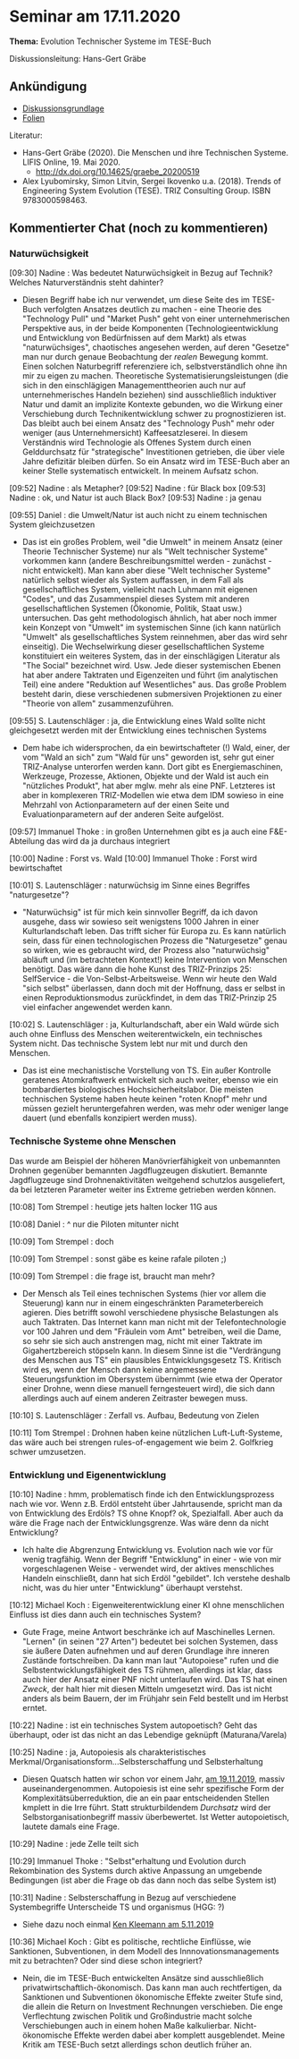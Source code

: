 # Seminar am 17.11.2020

__Thema:__ Evolution Technischer Systeme im TESE-Buch

Diskussionsleitung: Hans-Gert Gräbe

## Ankündigung

* [Diskussionsgrundlage](Graebe-20201117.pdf)
* [Folien](Folien-20201117.pdf)

Literatur:
* Hans-Gert Gräbe (2020). Die Menschen und ihre Technischen Systeme. LIFIS
  Online, 19. Mai 2020.
  * <http://dx.doi.org/10.14625/graebe_20200519>
* Alex Lyubomirsky, Simon Litvin, Sergei Ikovenko u.a. (2018). Trends of
  Engineering System Evolution (TESE).  TRIZ Consulting Group. ISBN
  9783000598463.

## Kommentierter Chat (noch zu kommentieren)

### Naturwüchsigkeit

[09:30] Nadine : Was bedeutet Naturwüchsigkeit in Bezug auf Technik? Welches
Naturverständnis steht dahinter?
* Diesen Begriff habe ich nur verwendet, um diese Seite des im TESE-Buch
  verfolgten Ansatzes deutlich zu machen - eine Theorie des "Technology Pull"
  und "Market Push" geht von einer unternehmerischen Perspektive aus, in der
  beide Komponenten (Technologieentwicklung und Entwicklung von Bedürfnissen
  auf dem Markt) als etwas "naturwüchsiges", chaotisches angesehen werden, auf
  deren "Gesetze" man nur durch genaue Beobachtung der _realen_ Bewegung
  kommt.  Einen solchen Naturbegriff referenziere ich, selbstverständlich ohne
  ihn mir zu eigen zu machen. Theoretische Systematisierungsleistungen (die
  sich in den einschlägigen Managementtheorien auch nur auf unternehmerisches
  Handeln beziehen) sind ausschließlich induktiver Natur und damit an
  implizite Kontexte gebunden, wo die Wirkung einer Verschiebung durch
  Technikentwicklung schwer zu prognostizieren ist.  Das bleibt auch bei einem
  Ansatz des "Technology Push" mehr oder weniger (aus Unternehmersicht)
  Kaffeesatzleserei. In diesem Verständnis wird Technologie als Offenes System
  durch einen Gelddurchsatz für "strategische" Investitionen getrieben, die
  über viele Jahre defizitär bleiben dürfen. So ein Ansatz wird im TESE-Buch
  aber an keiner Stelle systematisch entwickelt. In meinem Aufsatz schon.

[09:52] Nadine : als Metapher?
[09:52] Nadine : für Black box
[09:53] Nadine : ok, und Natur ist auch Black Box?
[09:53] Nadine : ja genau

[09:55] Daniel : die Umwelt/Natur ist auch nicht zu einem technischen System
gleichzusetzen
* Das ist ein großes Problem, weil "die Umwelt" in meinem Ansatz (einer
  Theorie Technischer Systeme) nur als "Welt technischer Systeme" vorkommen
  kann (andere Beschreibungsmittel werden - zunächst - nicht entwickelt).  Man
  kann aber diese "Welt technischer Systeme" natürlich selbst wieder als
  System auffassen, in dem Fall als gesellschaftliches System, vielleicht nach
  Luhmann mit eigenen "Codes", und das Zusammenspiel dieses System mit anderen
  gesellschaftlichen Systemen (Ökonomie, Politik, Staat usw.) untersuchen.
  Das geht methodologisch ähnlich, hat aber noch immer kein Konzept von
  "Umwelt" im systemischen Sinne (ich kann natürlich "Umwelt" als
  gesellschaftliches System reinnehmen, aber das wird sehr einseitig).  Die
  Wechselwirkung dieser gesellschaftlichen Systeme konstituiert ein weiteres
  System, das in der einschlägigen Literatur als "The Social" bezeichnet wird.
  Usw.  Jede dieser systemischen Ebenen hat aber andere Taktraten und
  Eigenzeiten und führt (im analytischen Teil) eine andere "Reduktion auf
  Wesentliches" aus.  Das große Problem besteht darin, diese verschiedenen
  submersiven Projektionen zu einer "Theorie von allem" zusammenzuführen.

[09:55] S. Lautenschläger : ja, die Entwicklung eines Wald sollte nicht
gleichgesetzt werden mit der Entwicklung eines technischen Systems
* Dem habe ich widersprochen, da ein bewirtschafteter (!) Wald, einer, der vom
  "Wald an sich" zum "Wald für uns" geworden ist, sehr gut einer TRIZ-Analyse
  unterorfen werden kann.  Dort gibt es Energiemaschinen, Werkzeuge, Prozesse,
  Aktionen, Objekte und der Wald ist auch ein "nützliches Produkt", hat aber
  mglw. mehr als eine PNF. Letzteres ist aber in komplexeren TRIZ-Modellen wie
  etwa dem IDM sowieso in eine Mehrzahl von Actionparametern auf der einen
  Seite und Evaluationparametern auf der anderen Seite aufgelöst.

[09:57] Immanuel Thoke : in großen Unternehmen gibt es ja auch eine
F&E-Abteilung das wird da ja durchaus integriert

[10:00] Nadine : Forst vs. Wald
[10:00] Immanuel Thoke : Forst wird bewirtschaftet

[10:01] S. Lautenschläger : naturwüchsig im Sinne eines Begriffes
"naturgesetze"?
* "Naturwüchsig" ist für mich kein sinnvoller Begriff, da ich davon ausgehe,
  dass wir sowieso seit wenigstens 1000 Jahren in einer Kulturlandschaft
  leben.  Das trifft sicher für Europa zu. Es kann natürlich sein, dass für
  einen technologischen Prozess die "Naturgesetze" genau so wirken, wie es
  gebraucht wird, der Prozess also "naturwüchsig" abläuft und (im betrachteten
  Kontext!) keine Intervention von Menschen benötigt. Das wäre dann die hohe
  Kunst des TRIZ-Prinzips 25: SelfService - die Von-Selbst-Arbeitsweise.  Wenn
  wir heute den Wald "sich selbst" überlassen, dann doch mit der Hoffnung,
  dass er selbst in einen Reproduktionsmodus zurückfindet, in dem das
  TRIZ-Prinzip 25 viel einfacher angewendet werden kann.

[10:02] S. Lautenschläger : ja, Kulturlandschaft, aber ein Wald würde sich
auch ohne Einfluss des Menschen weiterentwickeln, ein technisches System
nicht.  Das technische System lebt nur mit und durch den Menschen.
* Das ist eine mechanistische Vorstellung von TS. Ein außer Kontrolle
  geratenes Atomkraftwerk entwickelt sich auch weiter, ebenso wie ein
  bombardiertes biologisches Hochsicherheitslabor.  Die meisten technischen
  Systeme haben heute keinen "roten Knopf" mehr und müssen gezielt
  heruntergefahren werden, was mehr oder weniger lange dauert (und ebenfalls
  konzipiert werden muss).

### Technische Systeme ohne Menschen

Das wurde am Beispiel der höheren Manövrierfähigkeit von unbemannten Drohnen
gegenüber bemannten Jagdflugzeugen diskutiert. Bemannte Jagdflugzeuge sind
Drohnenaktivitäten weitgehend schutzlos ausgeliefert, da bei letzteren
Parameter weiter ins Extreme getrieben werden können.

[10:08] Tom Strempel : heutige jets halten locker 11G aus

[10:08] Daniel : ^ nur die Piloten mitunter nicht

[10:09] Tom Strempel : doch

[10:09] Tom Strempel : sonst gäbe es keine rafale piloten ;)

[10:09] Tom Strempel : die frage ist, braucht man mehr?
* Der Mensch als Teil eines technischen Systems (hier vor allem die Steuerung)
  kann nur in einem eingeschränkten Parameterbereich agieren.  Dies betrifft
  sowohl verschiedene physische Belastungen als auch Taktraten.  Das Internet
  kann man nicht mit der Telefontechnologie vor 100 Jahren und dem "Fräulein
  vom Amt" betreiben, weil die Dame, so sehr sie sich auch anstrengen mag,
  nicht mit einer Taktrate im Gigahertzbereich stöpseln kann.  In diesem Sinne
  ist die "Verdrängung des Menschen aus TS" ein plausibles Entwicklungsgesetz
  TS.  Kritisch wird es, wenn der Mensch dann keine angemessene
  Steuerungsfunktion im Obersystem übernimmt (wie etwa der Operator einer
  Drohne, wenn diese manuell ferngesteuert wird), die sich dann allerdings
  auch auf einem anderen Zeitraster bewegen muss.

[10:10] S. Lautenschläger : Zerfall vs. Aufbau, Bedeutung von Zielen

[10:11] Tom Strempel : Drohnen haben keine nützlichen Luft-Luft-Systeme, das
wäre auch bei strengen rules-of-engagement wie beim 2. Golfkrieg schwer
umzusetzen.

### Entwicklung und Eigenentwicklung

[10:10] Nadine : hmm, problematisch finde ich den Entwicklungsprozess nach wie
vor. Wenn z.B. Erdöl entsteht über Jahrtausende, spricht man da von
Entwicklung des Erdöls? TS ohne Knopf? ok, Spezialfall. Aber auch da wäre die
Frage nach der Entwicklungsgrenze. Was wäre denn da nicht Entwicklung?
* Ich halte die Abgrenzung Entwicklung vs. Evolution nach wie vor für wenig
  tragfähig. Wenn der Begriff "Entwicklung" in einer - wie von mir
  vorgeschlagenen Weise - verwendet wird, der aktives menschliches Handeln
  einschließt, dann hat sich Erdöl "gebildet". Ich verstehe deshalb nicht, was
  du hier unter "Entwicklung" überhaupt verstehst.

[10:12] Michael Koch : Eigenweiterentwicklung einer KI ohne menschlichen
Einfluss ist dies dann auch ein technisches System?
* Gute Frage, meine Antwort beschränke ich auf Maschinelles Lernen.  "Lernen"
  (in seinen "27 Arten") bedeutet bei solchen Systemen, dass sie äußere Daten
  aufnehmen und auf deren Grundlage ihre inneren Zustände fortschreiben.  Da
  kann man laut "Autopoiese" rufen und die Selbstentwicklungsfähigkeit des TS
  rühmen, allerdings ist klar, dass auch hier der Ansatz einer PNF nicht
  unterlaufen wird. Das TS hat einen _Zweck_, der halt hier mit diesen Mitteln
  umgesetzt wird. Das ist nicht anders als beim Bauern, der im Frühjahr sein
  Feld bestellt und im Herbst erntet.

[10:22] Nadine : ist ein technisches System autopoetisch? Geht das überhaupt,
oder ist das nicht an das Lebendige geknüpft (Maturana/Varela)

[10:25] Nadine : ja, Autopoiesis als charakteristisches
Merkmal/Organisationsform...Selbsterschaffung und Selbsterhaltung
* Diesen Quatsch hatten wir schon vor einem Jahr,
  [am 19.11.2019](../../Wintersemester-2019/2019-11-19/README.md),
  massiv auseinandergenommen.  Autopoiesis ist eine sehr spezifische Form der
  Komplexitätsüberreduktion, die an ein paar entscheidenden Stellen kmplett in
  die Irre führt. Statt strukturbildendem _Durchsatz_ wird der
  Selbstorganisationbegriff massiv überbewertet. Ist Wetter autopoietisch,
  lautete damals eine Frage.

[10:29] Nadine : jede Zelle teilt sich

[10:29] Immanuel Thoke : "Selbst"erhaltung und Evolution durch Rekombination
des Systems durch aktive Anpassung an umgebende Bedingungen (ist aber die
Frage ob das dann noch das selbe System ist)

[10:31] Nadine : Selbsterschaffung in Bezug auf verschiedene Systembegriffe
Unterscheide TS und organismus (HGG: ?)
* Siehe dazu noch einmal 
  [Ken Kleemann am 5.11.2019](../../Wintersemester-2019/2019-11-05/README.md)
  
[10:36] Michael Koch : Gibt es politische, rechtliche Einflüsse, wie
Sanktionen, Subventionen, in dem Modell des Innnovationsmanagements mit zu
betrachten? Oder sind diese schon integriert?
* Nein, die im TESE-Buch entwickelten Ansätze sind ausschließlich
  privatwirtschaftlich-ökonomisch. Das kann man auch rechtfertigen, da
  Sanktionen und Subventionen ökonomische Effekte zweiter Stufe sind, die
  allein die Return on Investment Rechnungen verschieben. Die enge
  Verflechtung zwischen Politik und Großindustrie macht solche Verschiebungen
  auch in einem hohen Maße kalkulierbar.  Nicht-ökonomische Effekte werden
  dabei aber komplett ausgeblendet. Meine Kritik am TESE-Buch setzt allerdings
  schon deutlich früher an.

